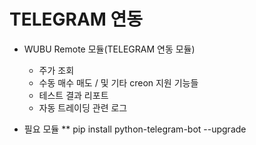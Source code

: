 # TELEGRAM 연동

* WUBU Remote 모듈(TELEGRAM 연동 모듈)
   * 주가 조회
   * 수동 매수 매도 / 및 기타 creon 지원 기능들
   * 테스트 결과 리포트
   * 자동 트레이딩 관련 로그

* 필요 모듈
** pip install python-telegram-bot --upgrade
